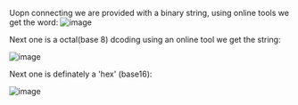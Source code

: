 Uopn connecting we are provided with a binary string, using online tools we get the word:
![image](https://github.com/user-attachments/assets/0af7a1cc-4802-44a6-aad8-c1103fe1984a)

Next one is a octal(base 8) dcoding using an online tool we get the string:

![image](https://github.com/user-attachments/assets/cfc58f7d-7505-44b0-912c-d22f7d43565f)

Next one is definately a 'hex' (base16):

![image](https://github.com/user-attachments/assets/89b164a6-7da7-4fc4-aed5-eb2491c980c6)
